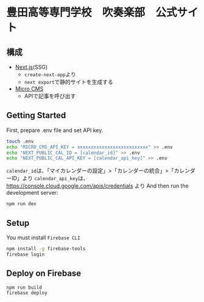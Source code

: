 # 豊田高等専門学校　吹奏楽部　公式サイト

## 構成
- [Next.js](https://nextjs.org/)(SSG)
    - `create-next-app`より
    - `next export`で静的サイトを生成する
- [Micro CMS](https://microcms.io)
    - APIで記事を呼び出す


## Getting Started

First, prepare .env file and set API key.
```sh
touch .env
echo "MICRO_CMS_API_KEY = xxxxxxxxxxxxxxxxxxxxxxxxxx" >> .env
echo "NEXT_PUBLIC_CAL_ID = [calendar_id]" >> .env
echo "NEXT_PUBLIC_CAL_API_KEY = [calendar_api_key]" >> .env
```
`calendar_id`は、「マイカレンダーの設定」>「カレンダーの統合」>「カレンダーID」より
`calendar_api_key`は、 https://console.cloud.google.com/apis/credentials より
And then run the development server:

```sh
npm run dev
```

## Setup

You must install `Firebase CLI`
```sh
npm install -g firebase-tools
firebase login
```

## Deploy on Firebase

```sh
npm run build
firebase deploy
```
